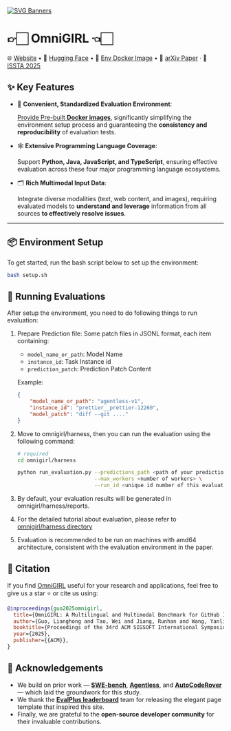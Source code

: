 [![SVG Banners](https://svg-banners.vercel.app/api?type=origin&text1=OmniGIRL%20🧑‍💻&text2=💖%20GitHub%20Issue%20Resolusion&width=900&height=200)](https://github.com/Akshay090/svg-banners)


# 👉🏻 OmniGIRL 👈🏻


🌐 <a href="https://deepsoftwareanalytics.github.io/omnigirl_leaderboard.html" target="_blank">Website</a>  •  🤗 <a href="https://huggingface.co/datasets/Deep-Software-Analytics/OmniGIRL" target="_blank">Hugging Face</a>  •  🐋 <a href="https://hub.docker.com/r/guolianghong/omnigirl/tags" target="_blank">Env Docker Image</a>  •   📃 <a href="https://arxiv.org/abs/" target="_blank">arXiv Paper</a> ·  📓 <a href="https://conf.researchr.org/details/issta-2025/issta-2025-papers/2/OmniGIRL-A-Multilingual-and-Multimodal-Benchmark-for-GitHub-Issue-Resolution" target="_blank">ISSTA 2025</a>  



## ✨ Key Features

* 🚀 **Convenient, Standardized Evaluation Environment**:

   [Provide Pre-built **Docker images**](https://hub.docker.com/r/guolianghong/omnigirl/tags), significantly simplifying the environment setup process and guaranteeing the **consistency and reproducibility** of evaluation tests.

* 🕸 **Extensive Programming Language Coverage**:

   Support **Python, Java, JavaScript, and TypeScript**, ensuring effective evaluation across these four major programming language ecosystems.

* 🗂️ **Rich Multimodal Input Data**:

   Integrate diverse modalities (text, web content, and images), requiring evaluated models to **understand and leverage** information from all sources **to effectively resolve issues**.

---

## 📦 Environment Setup

To get started, run the bash script below to set up the environment:

```bash
bash setup.sh
```

## 🚀 Running Evaluations

After setup the environment, you need to do following things to run evaluation:

1. Prepare Prediction file: Some patch files in JSONL format, each item containing:
   - `model_name_or_path`: Model Name
   - `instance_id`: Task Instance id
   - `prediction_patch`: Prediction Patch Content

    Example:
    ```json
    {
        "model_name_or_path": "agentless-v1",
        "instance_id": "prettier__prettier-12260",
        "model_patch": "diff --git ...."
    }
    ```

2. Move to omnigirl/harness, then you can run the evaluation using the following command:

   ```bash
   # required
   cd omnigirl/harness
   
   python run_evaluation.py --predictions_path <path of your prediction results> \
                            --max_workers <number of workers> \
                            --run_id <unique id number of this evaluation>
   ```

3. By default, your evaluation results will be generated in omnigirl/harness/reports.

4. For the detailed tutorial about evaluation, please refer to  [omnigirl/harness directory](./omnigirl/harness)

5. Evaluation is recommended to be run on machines with amd64 architecture, consistent with the evaluation environment in the paper.

## 📖 Citation

If you find [OmniGIRL](https://deepsoftwareanalytics.github.io/omnigirl_leaderboard.html) useful for your research and applications, feel free to give us a star ⭐ or cite us using:

```bibtex
@inproceedings{guo2025omnigirl,
  title={OmniGIRL: A Multilingual and Multimodal Benchmark for GitHub Issue Resolution},
  author={Guo, Lianghong and Tao, Wei and Jiang, Runhan and Wang, Yanlin and Chen, Jiachi and Liu, Xilin and Ma, Yuchi and Mao, Mingzhi and Zhang, Hongyu and Zheng, Zibin},
  booktitle={Proceedings of the 34rd ACM SIGSOFT International Symposium on Software Testing and Analysis},
  year={2025},
  publisher={{ACM}},
}
```

## 🙏 Acknowledgements
- We build on prior work — **[SWE-bench](https://arxiv.org/abs/2310.06770)**, **[Agentless](https://arxiv.org/abs/2407.01489)**, and **[AutoCodeRover](https://arxiv.org/abs/2404.05427)** — which laid the groundwork for this study.
- We thank the **[EvalPlus leaderboard](https://github.com/evalplus/evalplus)** team for releasing the elegant page template that inspired this site.
- Finally, we are grateful to the **open-source developer community** for their invaluable contributions.
